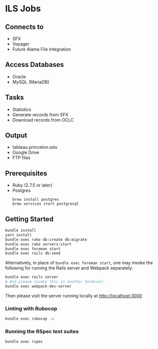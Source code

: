 # ILS Jobs

## Connects to
  * SFX
  * Voyager
  * Future Alama File integration

## Access Databases
  * Oracle
  * MySQL (MariaDB)

## Tasks
  * Statistics
  * Generate records from SFX
  * Download records from OCLC

## Output
  * tableau.princeton.edu
  * Google Drive
  * FTP files

## Prerequisites
- Ruby (2.7.5 or later)
- Postgres
  ```
  brew install postgres
  brew services start postgresql
  ```

## Getting Started

```bash
bundle install
yarn install
bundle exec rake db:create db:migrate
bundle exec rake servers:start
bundle exec foreman start
bundle exec rails db:seed
```

Alternatively, in place of `bundle exec foreman start`, one may invoke the following for running the Rails server and Webpack separately:
```bash
bundle exec rails server
# And please invoke this in another terminal:
bundle exec webpack-dev-server
```

Then please visit the server running locally at [http://localhost:3000](http://localhost:3000)

### Linting with Rubocop

```bash
bundle exec rubocop -a
```

### Running the RSpec test suites

```bash
bundle exec rspec
```
